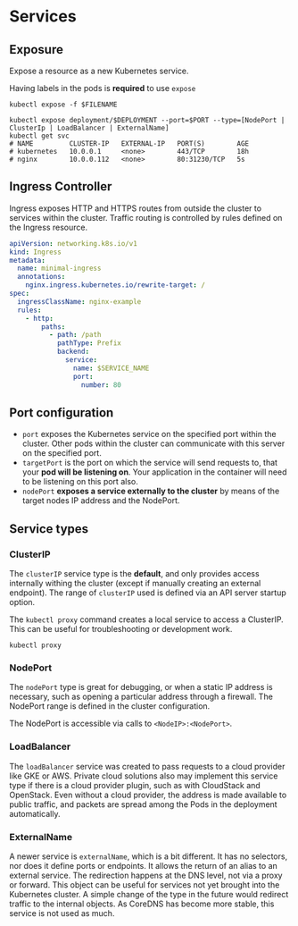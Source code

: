 # Services

## Exposure

Expose a resource as a new Kubernetes service.

Having labels in the pods is **required** to use `expose`

```shell
kubectl expose -f $FILENAME
```

```shell
kubectl expose deployment/$DEPLOYMENT --port=$PORT --type=[NodePort | ClusterIp | LoadBalancer | ExternalName]
kubectl get svc
# NAME         CLUSTER-IP   EXTERNAL-IP   PORT(S)        AGE 
# kubernetes   10.0.0.1     <none>        443/TCP        18h
# nginx        10.0.0.112   <none>        80:31230/TCP   5s
```

## Ingress Controller

Ingress exposes HTTP and HTTPS routes from outside the cluster to services within the cluster. Traffic routing is
controlled by rules defined on the Ingress resource.

```yaml
apiVersion: networking.k8s.io/v1
kind: Ingress
metadata:
  name: minimal-ingress
  annotations:
    nginx.ingress.kubernetes.io/rewrite-target: /
spec:
  ingressClassName: nginx-example
  rules:
    - http:
        paths:
          - path: /path
            pathType: Prefix
            backend:
              service:
                name: $SERVICE_NAME
                port:
                  number: 80
```

## Port configuration

* `port` exposes the Kubernetes service on the specified port within the cluster. Other pods within the cluster can
  communicate with this server on the specified port.
* `targetPort` is the port on which the service will send requests to, that your **pod will be listening on**. Your
  application in the container will need to be listening on this port also.
* `nodePort` **exposes a service externally to the cluster** by means of the target nodes IP address and the NodePort.

## Service types

### ClusterIP

The `clusterIP` service type is the **default**, and only provides access internally withing the cluster (except if
manually creating an external endpoint). The range of `clusterIP` used is defined via an API server startup option.

The `kubectl proxy` command creates a local service to access a ClusterIP. This can be useful for troubleshooting or
development work.

```shell
kubectl proxy
```

### NodePort

The `nodePort` type is great for debugging, or when a static IP address is necessary, such as opening a particular
address through a firewall. The NodePort range is defined in the cluster configuration.

The NodePort is accessible via calls to `<NodeIP>:<NodePort>`.

### LoadBalancer

The `loadBalancer` service was created to pass requests to a cloud provider like GKE or AWS. Private cloud solutions
also may implement this service type if there is a cloud provider plugin, such as with CloudStack and OpenStack. Even
without a cloud provider, the address is made available to public traffic, and packets are spread among the Pods in the
deployment automatically.

### ExternalName

A newer service is `externalName`, which is a bit different. It has no selectors, nor does it define ports or endpoints.
It allows the return of an alias to an external service. The redirection happens at the DNS level, not via a proxy or
forward. This object can be useful for services not yet brought into the Kubernetes cluster. A simple change of the type
in the future would redirect traffic to the internal objects. As CoreDNS has become more stable, this service is not
used as much.
